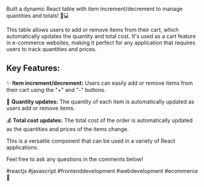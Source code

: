 Built a dynamic React table with item increment/decrement to manage quantities and totals! 🛒💻

This table allows users to add or remove items from their cart, which automatically updates the quantity and total cost. It's used as a cart feature in e-commerce websites, making it perfect for any application that requires users to track quantities and prices.

## **Key Features:**

✨ **Item increment/decrement:** Users can easily add or remove items from their cart using the "+" and "-" buttons.

🔄 **Quantity updates:** The quantity of each item is automatically updated as users add or remove items. 

💰 **Total cost updates:** The total cost of the order is automatically updated as the quantities and prices of the items change.


This is a versatile component that can be used in a variety of React applications. 

Feel free to ask any questions in the comments below! 

#reactjs #javascript #frontenddevelopment #webdevelopment #ecommerce 🚀
